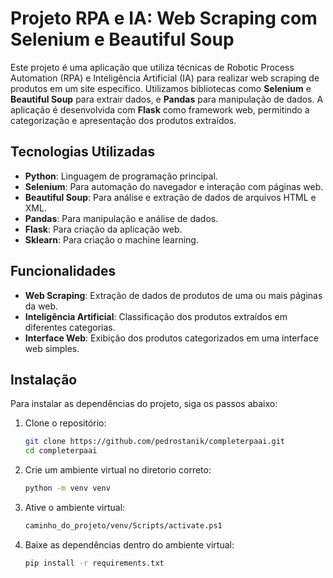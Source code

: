 # Projeto RPA e IA: Web Scraping com Selenium e Beautiful Soup

Este projeto é uma aplicação que utiliza técnicas de Robotic Process Automation (RPA) e Inteligência Artificial (IA) para realizar web scraping de produtos em um site específico. Utilizamos bibliotecas como **Selenium** e **Beautiful Soup** para extrair dados, e **Pandas** para manipulação de dados. A aplicação é desenvolvida com **Flask** como framework web, permitindo a categorização e apresentação dos produtos extraídos.

## Tecnologias Utilizadas

- **Python**: Linguagem de programação principal.
- **Selenium**: Para automação do navegador e interação com páginas web.
- **Beautiful Soup**: Para análise e extração de dados de arquivos HTML e XML.
- **Pandas**: Para manipulação e análise de dados.
- **Flask**: Para criação da aplicação web.
- **Sklearn**: Para criação o machine learning.

## Funcionalidades

- **Web Scraping**: Extração de dados de produtos de uma ou mais páginas da web.
- **Inteligência Artificial**: Classificação dos produtos extraídos em diferentes categorias.
- **Interface Web**: Exibição dos produtos categorizados em uma interface web simples.

## Instalação

Para instalar as dependências do projeto, siga os passos abaixo:

1. Clone o repositório:
   ```bash
   git clone https://github.com/pedrostanik/completerpaai.git
   cd completerpaai

2. Crie um ambiente virtual no diretorio correto:
   ```bash
   python -m venv venv

3. Ative o ambiente virtual:
   ```bash
   caminho_do_projeto/venv/Scripts/activate.ps1

4. Baixe as dependências dentro do ambiente virtual:
   ```bash
   pip install -r requirements.txt
